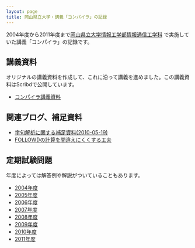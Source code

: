 ```yaml
---
layout: page
title: 岡山県立大学・講義「コンパイラ」の記録
---
```

2004年度から2011年度まで[岡山県立大学情報工学部情報通信工学科](http://www.c.oka-pu.ac.jp/)
で実施していた講義「コンパイラ」の記録です。

## 講義資料

オリジナルの講義資料を作成して、これに沿って講義を進めました。この講義資料はScribdで公開しています。

- <a  href="https://ja.scribd.com/doc/103661166/%E3%82%B3%E3%83%B3%E3%83%91%E3%82%A4%E3%83%A9%E8%AC%9B%E7%BE%A9%E8%B3%87%E6%96%99" data-proofer-ignore>コンパイラ講義資料</a>

## 関連ブログ、補足資料

- [字句解析に関する補足資料(2010-05-19)](https://docs.google.com/document/d/1cBtmWutdgLIlaPLowN7-9wrSAiw-mWXGSJWbyphOjRo/edit?usp=sharing)
- [FOLLOW()の計算を間違えにくくする工夫](https://knsm.net/follow-%E3%81%AE%E8%A8%88%E7%AE%97%E3%82%92%E9%96%93%E9%81%95%E3%81%88%E3%81%AB%E3%81%8F%E3%81%8F%E3%81%99%E3%82%8B%E5%B7%A5%E5%A4%AB-d1d978ce96ec#.vtpdlaaky)

## 定期試験問題

年度によっては解答例や解説がついていることもあります。

- [2004年度](opu-compiler-exam-2004.pdf)
- [2005年度](opu-compiler-exam-2005.pdf)
- [2006年度](opu-compiler-exam-2006.pdf)
- [2007年度](opu-compiler-exam-2007.pdf)
- [2008年度](opu-compiler-exam-2008.pdf)
- [2009年度](opu-compiler-exam-2009.pdf)
- [2010年度](opu-compiler-exam-2010.pdf)
- [2011年度](opu-compiler-exam-2011.pdf)
